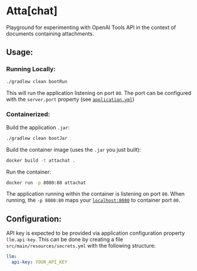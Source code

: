 # Atta[chat]

Playground for experimenting with OpenAI Tools API in the context of documents containing attachments.

## Usage:

### Running Locally:

```sh
./gradlew clean bootRun
```

This will run the application listening on port `80`.
The port can be configured with the `server.port` property (see [`application.yml`](/src/main/resources/application.yml))

### Containerized:

Build the application `.jar`:
```sh
./gradlew clean bootJar
```

Build the container image (uses the `.jar` you just built):
```sh
docker build -t attachat .
```

Run the container:
```sh
docker run -p 8080:80 attachat
```

The application running within the container is listening on port `80`.
When running, the `-p 8080:80` maps your [`localhost:8080`](http://localhost:8080) to container port `80`.

## Configuration:
API key is expected to be provided via application configuration property `llm.api-key`.
This can be done by creating a file `src/main/resources/secrets.yml` with the following structure:

```yml
llm:
  api-key: YOUR_API_KEY
```